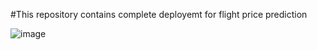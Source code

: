 #This repository contains complete deployemt for flight price prediction

![image](https://user-images.githubusercontent.com/77905051/184287256-a8a63a71-8c29-404b-a2ad-a18c88768cba.png)


